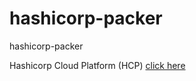 # hashicorp-packer
hashicorp-packer

Hashicorp Cloud Platform (HCP) [click here](https://www.hashicorp.com/cloud)
